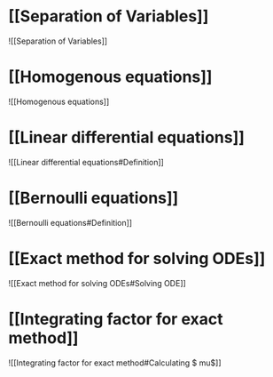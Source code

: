 # [[Separation of Variables]]
![[Separation of Variables]]

# [[Homogenous equations]]
![[Homogenous equations]]

# [[Linear differential equations]]
![[Linear differential equations#Definition]]

# [[Bernoulli equations]]
![[Bernoulli equations#Definition]]

# [[Exact method for solving ODEs]]
![[Exact method for solving ODEs#Solving ODE]]

# [[Integrating factor for exact method]]
![[Integrating factor for exact method#Calculating $ mu$]]